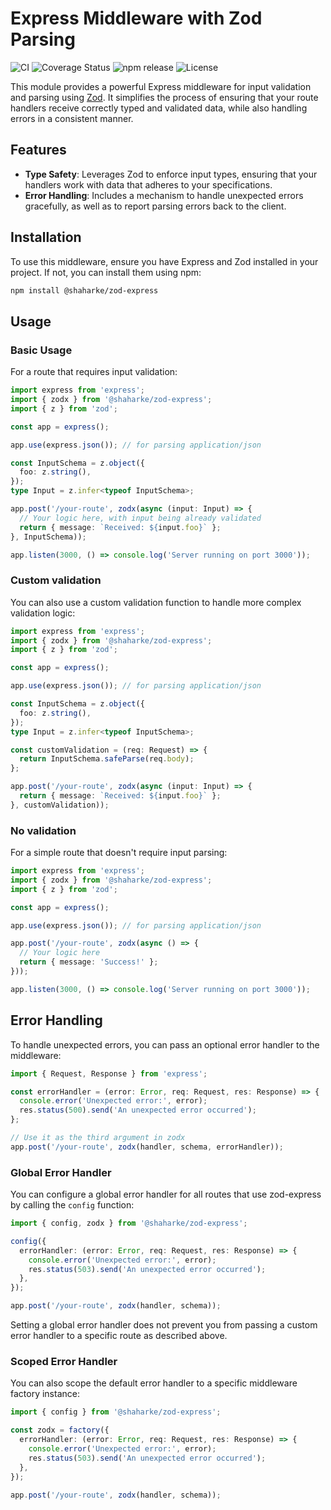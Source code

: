 # Express Middleware with Zod Parsing

![CI](https://github.com/darkf0r3st/zod-express/actions/workflows/test.yml/badge.svg)
![Coverage Status](https://coveralls.io/repos/github/darkf0r3st/zod-express/badge.svg?branch=master)
![npm release](https://img.shields.io/npm/v/@darkf0r3st/zod-express.svg?color=green25&label=latest)
![License](https://img.shields.io/npm/l/@darkf0r3st/zod-express.svg?color=green25)

This module provides a powerful Express middleware for input validation and parsing using [Zod](https://zod.dev). 
It simplifies the process of ensuring that your route handlers receive correctly typed and validated data, 
while also handling errors in a consistent manner.

## Features

- **Type Safety**: Leverages Zod to enforce input types, ensuring that your handlers work with data that adheres to your specifications.
- **Error Handling**: Includes a mechanism to handle unexpected errors gracefully, as well as to report parsing errors back to the client.

## Installation

To use this middleware, ensure you have Express and Zod installed in your project. If not, you can install them using npm:

```zsh
npm install @shaharke/zod-express
```

## Usage

### Basic Usage
For a route that requires input validation:

```typescript
import express from 'express';
import { zodx } from '@shaharke/zod-express';
import { z } from 'zod';

const app = express();

app.use(express.json()); // for parsing application/json

const InputSchema = z.object({
  foo: z.string(),
});
type Input = z.infer<typeof InputSchema>;

app.post('/your-route', zodx(async (input: Input) => {
  // Your logic here, with input being already validated
  return { message: `Received: ${input.foo}` };
}, InputSchema));

app.listen(3000, () => console.log('Server running on port 3000'));

```

### Custom validation

You can also use a custom validation function to handle more complex validation logic:

```typescript
import express from 'express';
import { zodx } from '@shaharke/zod-express';
import { z } from 'zod';

const app = express();

app.use(express.json()); // for parsing application/json

const InputSchema = z.object({
  foo: z.string(),
});
type Input = z.infer<typeof InputSchema>;

const customValidation = (req: Request) => {
  return InputSchema.safeParse(req.body);
};

app.post('/your-route', zodx(async (input: Input) => {
  return { message: `Received: ${input.foo}` };
}, customValidation));
```

### No validation

For a simple route that doesn't require input parsing:

```typescript
import express from 'express';
import { zodx } from '@shaharke/zod-express';
import { z } from 'zod';

const app = express();

app.use(express.json()); // for parsing application/json

app.post('/your-route', zodx(async () => {
  // Your logic here
  return { message: 'Success!' };
}));

app.listen(3000, () => console.log('Server running on port 3000'));
```

## Error Handling

To handle unexpected errors, you can pass an optional error handler to the middleware:

```typescript
import { Request, Response } from 'express';

const errorHandler = (error: Error, req: Request, res: Response) => {
  console.error('Unexpected error:', error);
  res.status(500).send('An unexpected error occurred');
};

// Use it as the third argument in zodx
app.post('/your-route', zodx(handler, schema, errorHandler));
```

### Global Error Handler

You can configure a global error handler for all routes that use zod-express by calling
the `config` function:

```typescript
import { config, zodx } from '@shaharke/zod-express';

config({
  errorHandler: (error: Error, req: Request, res: Response) => {
    console.error('Unexpected error:', error);
    res.status(503).send('An unexpected error occurred');
  },
});

app.post('/your-route', zodx(handler, schema));
```

Setting a global error handler does not prevent you from passing a custom error handler to a specific route as described above.

### Scoped Error Handler

You can also scope the default error handler to a specific middleware factory instance:

```typescript
import { config } from '@shaharke/zod-express';

const zodx = factory({
  errorHandler: (error: Error, req: Request, res: Response) => {
    console.error('Unexpected error:', error);
    res.status(503).send('An unexpected error occurred');
  },
});

app.post('/your-route', zodx(handler, schema));
```
